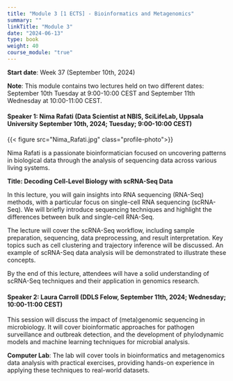```yaml
---
title: "Module 3 [1 ECTS] - Bioinformatics and Metagenomics"
summary: ""
linkTitle: "Module 3"
date: "2024-06-13"
type: book
weight: 40
course_module: "true"
---
```

<style>
  .profile-photo {
    width: 150px; /* Adjust the width as needed */
    height: auto; /* This keeps the aspect ratio of the image */
    display: block;
    margin-left: auto;
    margin-right: auto;
  }
</style>

**Start date**: Week 37 (September 10th, 2024)

**Note**: This module contains two lectures held on two different dates: September 10th Tuesday at 9:00-10:00 CEST and September 11th Wednesday at 10:00-11:00 CEST.

<!-- updated: 28.06.2024 -->
#### Speaker 1: Nima Rafati (Data Scientist at NBIS, SciLifeLab, Uppsala University September 10th, 2024; Tuesday; 9:00-10:00 CEST)

{{< figure src="Nima_Rafati.jpg" class="profile-photo">}}

Nima Rafati is a passionate bioinformatician focused on uncovering patterns in biological data through the analysis of sequencing data across various living systems.

**Title: Decoding Cell-Level Biology with scRNA-Seq Data**

In this lecture, you will gain insights into RNA sequencing (RNA-Seq) methods, with a particular focus on single-cell RNA sequencing (scRNA-Seq). We will briefly introduce sequencing techniques and highlight the differences between bulk and single-cell RNA-Seq.

The lecture will cover the scRNA-Seq workflow, including sample preparation, sequencing, data preprocessing, and result interpretation. Key topics such as cell clustering and trajectory inference will be discussed. An example of scRNA-Seq data analysis will be demonstrated to illustrate these concepts.

By the end of this lecture, attendees will have a solid understanding of scRNA-Seq techniques and their application in genomics research.

<!-- TODO: needs to be updated -->
#### Speaker 2: Laura Carroll (DDLS Felow, September 11th, 2024; Wednesday; 10:00-11:00 CEST)

<!-- **Title: ** -->

This session will discuss the impact of (meta)genomic sequencing in microbiology. It will cover bioinformatic approaches for pathogen surveillance and outbreak detection, and the development of phylodynamic models and machine learning techniques for microbial analysis.

<!-- TODO: needs to be updated -->
**Computer Lab**: The lab will cover tools in bioinformatics and metagenomics data analysis with practical exercises, providing hands-on experience in applying these techniques to real-world datasets.
